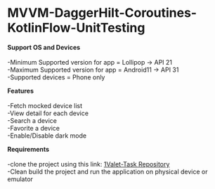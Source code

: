 # MVVM-DaggerHilt-Coroutines-KotlinFlow-UnitTesting

**Support OS and Devices**</br></br>
-Minimum Supported version for app = Lollipop -> API 21</br>
-Maximum Supported version for app = Android11 -> API 31 </br>
-Supported devices = Phone only

**Features**</br></br>
-Fetch mocked device list</br>
-View detail for each device</br>
-Search a device</br>
-Favorite a device</br>
-Enable/Disable dark mode</br>

**Requirements**</br></br>
-clone the project using this link: [1Valet-Task Repository](https://github.com/mehrozafzal/VALET1-task.git)</br>
-Clean build the project and run the application on physical device or emulator



